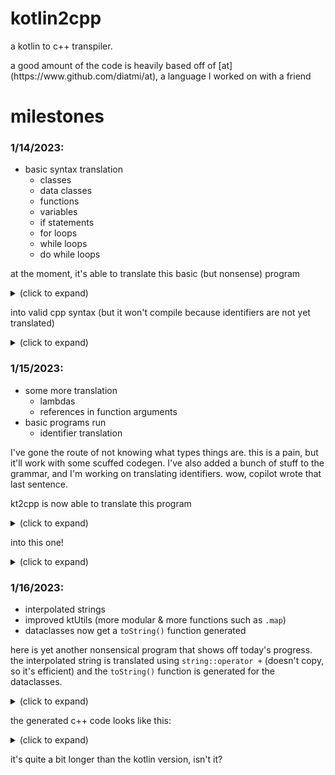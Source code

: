 # kotlin2cpp

<p>
a kotlin to c++ transpiler.
</p>
<p>
a good amount of the code is heavily based off of [at](https://www.github.com/diatmi/at), a language I worked on with a friend
</p>

# milestones

<h3>
1/14/2023:
</h3>

- basic syntax translation
  - classes
  - data classes
  - functions
  - variables
  - if statements
  - for loops
  - while loops
  - do while loops

at the moment, it's able to translate this basic (but nonsense) program

<details>

<summary>
(click to expand)
</summary>

```kotlin
package e.f.g.h

class a {

}

class b {
fun a() {
println("b")
}
}

data class lol<T>(a: T, b: lol)

fun <T> add(a: T, b: T): list<T> {
val result: T = a + b
return listOf(result)
}

fun yay() {
if (true) {
println("yay")
} else if (true) {
println("maybe")
} else {
println("nay")
}

do {
println("yo")
val res = add(1, 2)
println(res)
} while (true)
}

fun add(a: String, b: String): String {
val result: String = a + b
if (result == "yay") {
result.yo = "nay"
}
return result
}

fun main() {
add(1, 2)
add("test", "ing")
}
```

</details>

into valid cpp syntax (but it won't compile because identifiers are not yet translated)

<details>

<summary>(click to expand)</summary>

```c++
namespace e_f_g_h {
  struct a {

  };

  struct b {
    void a() {
      println("b");
    }
  };

  template <typename T>
  struct lol {
    T a;
    lol b;

    lol(T a, lol b) : a(a), b(b) {}
  };

  template <typename T>
  list<T> add(T a, T b) {
    T result = (a + b);
    return listOf(result);
  }

  void yay() {
    if (true) {
      println("yay");
    } else if (true) {
      println("maybe");
    } else {
      println("nay");
    }

    do {
      println("yo");
      auto res = add(1, 2);
      println(res);
    } while (true);
  }

  String add(String a, String b) {
    String result = (a + b);
    if ((result == "yay")) {
      result.yo = "nay";
    }

    return result;
  }

  void main() {
    add(1, 2);
    add("test", "ing");
  }
}
```
</details>

<h3>
1/15/2023:
</h3>

+ some more translation
  + lambdas
  + references in function arguments
+ basic programs run
  + identifier translation

I've gone the route of not knowing what types things are. this is a pain, but it'll work with some scuffed codegen. I've also added a bunch of stuff to the grammar, and I'm working on translating identifiers.
wow, copilot wrote that last sentence.

kt2cpp is now able to translate this program

<details>

<summary>
(click to expand)
</summary>

```kotlin
typealias list<T> = ArrayList<T>

fun transformList(a: list<Int>): list<Int> {
  val l = list<Int>()
  for (i in a) {
    l.add(i + 1)
  }
  return l
}

fun printList(a: list<Int>) {
  for (i in a) {
    print(i)
    print(" ")
  }
}

fun main() {
  val l = list<Int>()
  l.add(3)
  l.add(4)
  l.add(2)
  l.add(5)
  transformList(l)
  list<Int>().size
  printList(list<Int>().also { it.add(3) })
  print("\n")
  printList(l.also { x: list<Int> -> x.add(3) })
}
```

</details>

into this one!

<details>

<summary>(click to expand)</summary>

```c++
#include <iostream>
#include <unordered_set>
#include <vector>

// kotlin support
namespace __kt__{template<typename T,typename F>inline T&also(T&obj,F func){func(obj);return obj;}template<typename T,typename F>inline T&also(T&&obj,F func){func(obj);return obj;}template<typename T>inline void print(const T&obj){std::cout<<obj;}template<typename T>inline void container_add(std::vector<T>&vec,const T&obj){vec.push_back(obj);}template<typename T>inline void container_add(std::unordered_set<T>&vec,const T&obj){vec.insert(obj);}}

template<typename T>
using list = std::vector<T>;

list<int> transformList(list<int>& a) {
  auto l = list<int>();
  for (auto i : a) {
    __kt__::container_add(l, (i + 1));
  }

  return l;
}

void printList(list<int>& a) {
  for (auto i : a) {
    __kt__::print(i);
    __kt__::print(" ");
  }
}

int main() {
  auto l = list<int>();
  __kt__::container_add(l, 3);
  __kt__::container_add(l, 4);
  __kt__::container_add(l, 2);
  __kt__::container_add(l, 5);
  transformList(l);
  list<int>().size();
  printList(__kt__::also(list<int>(), [&](auto& it) {
    return __kt__::container_add(it, 3);
  }));
  __kt__::print("\n");
  printList(__kt__::also(l, [&](list<int>& x) {
    return __kt__::container_add(x, 3);
  }));
}
```
<p>
both the kotlin and c++ code run and produce

```
3
3 4 2 5 3
```
as output.
</p>
<p>
here you can see the kotlin support functions, minified into the `__kt__` namespace, which are called 
after translating, for example, `list.add(item)` gets translated into `__kt__::container_add(list, item)`.
</p>
<p>
tree shaking is also performed on the support functions so that the `__kt__` namespace doesn't get too crowded for basic programs.
</p>
</details>
<h3>
1/16/2023:
</h3>

- interpolated strings
- improved ktUtils (more modular & more functions such as `.map`)
- dataclasses now get a `toString()` function generated

here is yet another nonsensical program that shows off today's progress. the interpolated string is translated
using `string::operator +` (doesn't copy, so it's efficient) and the `toString()` function is generated for the dataclasses.

<details>
<summary>
(click to expand)
</summary>

```kotlin
typealias list<T> = ArrayList<T>

data class ThingOne(val a: Int)
data class ThingTwo(val a: ThingOne)

fun main() {
  val l1 = list<ThingOne>()
  for (i in 0..10) {
    l1.add(ThingOne(i))
  }
  val l2 = l1.map { ThingTwo(it) }
  println("yo!! $l2 asdf ${l1.also { println(it) }} man")
}
```
</details>

the generated c++ code looks like this:

<details>
<summary>
(click to expand)
</summary>

```c++
#include <iostream>
#include <unordered_map>
#include <functional>
#include <unordered_set>
#include <string>
#include <vector>

// kotlin support
namespace __kt__ {template<typename T>inline void container_add(std::vector<T>& vec, const T& obj) {vec.push_back(obj);}template<typename T>inline void container_add(std::unordered_set<T>& vec, const T& obj) {vec.insert(obj);}template<typename T>struct Array {T* data;int _size;typedef T* iterator;typedef const T* const_iterator;template<typename E>Array(int size, E f) : data(new T[size]), _size(size) {for (int i = 0; i < size; i++) {data[i] = f(i);}}inline int size() {return _size;}inline T& operator[](int index) {return data[index];}iterator begin() { return &data[0]; }const_iterator begin() const { return &data[0]; }iterator end() { return &data[_size]; }const_iterator end() const { return &data[_size]; }};template<typename E>Array<std::result_of_t<E(int&)>> Array_ctor(int size, E selector) {return Array<std::result_of_t<E(int&)>>(size, selector);}template<typename T, typename E>inline std::vector<std::result_of_t<E(T&)>> map(std::vector<T>& arr, E selector) {std::vector<std::result_of_t<E(T&)>> result;for (auto& i : arr) { result.push_back(selector(i)); }return result;}template<typename T, typename E>inline std::vector<std::result_of_t<E(T&, int&)>> map(std::vector<T>& arr, E selector) {std::vector<std::result_of_t<E(T&, int&)>> result;for (int i = 0; i < arr.size(); i++) { result.push_back(selector(arr[i], i)); }return result;}template<typename T, typename E>inline std::unordered_set<std::result_of_t<E(T&)>> map(std::unordered_set<T>& arr, E selector) {std::unordered_set<std::result_of_t<E(T&)>> result;for (auto& i : arr) { result.insert(selector(i)); }return result;}template<typename T, typename E>inline std::unordered_set<std::result_of_t<E(T&, int&)>> map(std::unordered_set<T>& arr, E selector) {std::unordered_set<std::result_of_t<E(T&, int&)>> result;int i = 0;for (auto& j : arr) {result.insert(selector(j, i));i++;}return result;}template<typename T, typename E>Array<std::result_of_t<E(T&)>> map(Array<T>& arr, E selector) {Array<std::result_of_t<E(T&)>> result(arr.size(), [&](auto& it) {return selector(arr[it]);});return result;}template<typename T, typename E>Array<std::result_of_t<E(T&, int&)>> map(Array<T>& arr, E selector) {Array<std::result_of_t<E(T&, int&)>> result(arr.size(), [&](auto& it) { return selector(arr[it], it); });return result;}inline std::string toString(int val) {return std::to_string(val);}inline std::string toString(long long val) {return std::to_string(val);}inline std::string toString(char val) {return std::string(1, val);}inline std::string toString(std::string& val) {return val;}inline std::string toString(const char* val) {return std::string(val);}inline std::string toString(std::string&& val) {return val;}template<typename T>inline std::string toString(T& val) {return val.toString();}template<typename T>inline std::string toString(T&& val) {return val.toString();}template<typename T>inline std::string toString(std::vector<T>& vec) {std::string s = "[";for (int i = 0; i < vec.size(); i++) {s += toString(vec[i]);if (i < vec.size() - 1) {s += ", ";}}s += "]";return s;}template<typename T>inline std::string toString(std::vector<T>&& vec) {std::string s = "[";for (int i = 0; i < vec.size(); i++) {s += toString(vec[i]);if (i < vec.size() - 1) {s += ", ";}}s += "]";return s;}template<typename T>inline std::string toString(Array<T>& vec) {std::string s = "[";for (int i = 0; i < vec.size(); i++) {s += toString(vec[i]);if (i < vec.size() - 1) {s += ", ";}}s += "]";return s;}template<typename T>inline std::string toString(Array<T>&& vec) {std::string s = "[";for (int i = 0; i < vec.size(); i++) {s += toString(vec[i]);if (i < vec.size() - 1) {s += ", ";}}s += "]";return s;}template<typename T>inline std::string toString(std::unordered_set<T>& vec) {std::string s = "[";int i = 0;for (auto& item : vec) {s += toString(item);if (i < vec.size() - 1) {s += ", ";}i++;}s += "]";return s;}template<typename T>inline std::string toString(std::unordered_set<T>&& vec) {std::string s = "[";int i = 0;for (auto& item : vec) {s += toString(item);if (i < vec.size() - 1) {s += ", ";}i++;}s += "]";return s;}template<typename K, typename V>inline std::string toString(std::unordered_map<K, V>& map) {std::string s = "{";int i = 0;for (auto& [key, value] : map) {s += toString(key) + ": " + toString(value);if (i < map.size() - 1) {s += ", ";}i++;}s += "}";return s;}template<typename K, typename V>inline std::string toString(std::unordered_map<K, V>&& map) {std::string s = "{";int i = 0;for (auto& [key, value] : map) {s += toString(key) + ": " + toString(value);if (i < map.size() - 1) {s += ", ";}i++;}s += "}";return s;}template<typename T>inline void println(T& obj) {std::cout << toString(obj) << '\n';}template<typename T>inline void println(T&& obj) {std::cout << toString(obj) << '\n';}template<typename T, typename F>inline T& also(T& obj, F&& func) {func(obj);return obj;}template<typename T, typename F>inline T& also(T&& obj, F&& func) {func(obj);return obj;}}

template<typename T>
using list = std::vector<T>;

struct ThingOne {
  int a;

  ThingOne() {}
  ThingOne(int a) : a(a) {}
  [[nodiscard]] std::string toString() {
    return (std::string("ThingOne(") + "a=" + __kt__::toString(a) + ")");
  }
};

struct ThingTwo {
  ThingOne a;

  ThingTwo() {}
  ThingTwo(ThingOne a) : a(a) {}
  [[nodiscard]] std::string toString() {
    return (std::string("ThingTwo(") + "a=" + __kt__::toString(a) + ")");
  }
};

int main() {
  auto l1 = list<ThingOne>();
  for (auto i = 0; i <= 10; i += (1)) {
    __kt__::container_add(l1, ThingOne(i));
  }

  auto l2 = __kt__::map(l1, [&](auto& it) {
    return ThingTwo(it);
  });
  __kt__::println((std::string("yo!! ") + __kt__::toString(l2) + " asdf " + __kt__::toString(    __kt__::also(l1, [&](auto& it) {
    return __kt__::println(it);
  })) + " man"));
}
```
</details>

it's quite a bit longer than the kotlin version, isn't it?